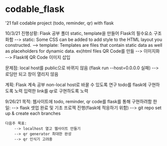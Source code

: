# codable_flask
'21 fall codable project (todo, reminder, qr) with flask

10/3/21
진행상황:
Flask 공부
폴더 static, template을 만들어 Flask의 필수요소 구조화함
  --> static: Some CSS can be added to add style to the HTML layout you constructed.
  --> template: Templates are files that contain static data as well as placeholders for dynamic data. ex)html files
QR Code를 만듦 --> 이미지화 --> Flask에 QR Code 이미지 삽입

문제점:
local host를 public으로 바뀌지 않음 (flask run --host=0.0.0.0 실패) --> 로딩만 되고 창이 열리지 않음

계획:
Flask 계속 공부
non-local host로 바꿀 수 있도록 연구
todo를 flask에 구현하도록 노력
입력한 link를 qr로 구현하도록 노력

9/26/21
    목적: 웹사이트에 todo, reminder, qr code를 flask를 통해 구현하려함
    한 일: 
        --> flask 셋업 완료 및 기초 프로젝 진행(flask에 적응하기 위함)
        --> git repo set up & create each branches

    다음주 목표:
        --> localhost 열고 웹사이트 만들기
        --> qr generator 최대한 완성
        --> qr 인식기 고려중